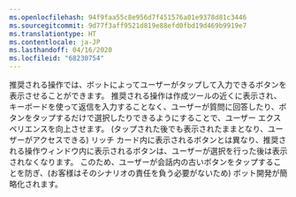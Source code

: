 ```yaml
---
ms.openlocfilehash: 94f9faa55c8e956d7f451576a01e9378d81c3446
ms.sourcegitcommit: 9d77f3aff9521d819e88efd0fbd19d469b9919e7
ms.translationtype: HT
ms.contentlocale: ja-JP
ms.lasthandoff: 04/16/2020
ms.locfileid: "68230754"
---
```

推奨される操作では、ボットによってユーザーがタップして入力できるボタンを表示させることができます。 推奨される操作は作成ツールの近くに表示され、キーボードを使って返信を入力することなく、ユーザーが質問に回答したり、ボタンをタップするだけで選択したりできるようにすることで、ユーザー エクスペリエンスを向上させます。 (タップされた後でも表示されたままとなり、ユーザーがアクセスできる) リッチ カード内に表示されるボタンとは異なり、推奨される操作ウィンドウ内に表示されるボタンは、ユーザーが選択を行った後は表示されなくなります。 このため、ユーザーが会話内の古いボタンをタップすることを防ぎ、(お客様はそのシナリオの責任を負う必要がないため) ボット開発が簡略化されます。